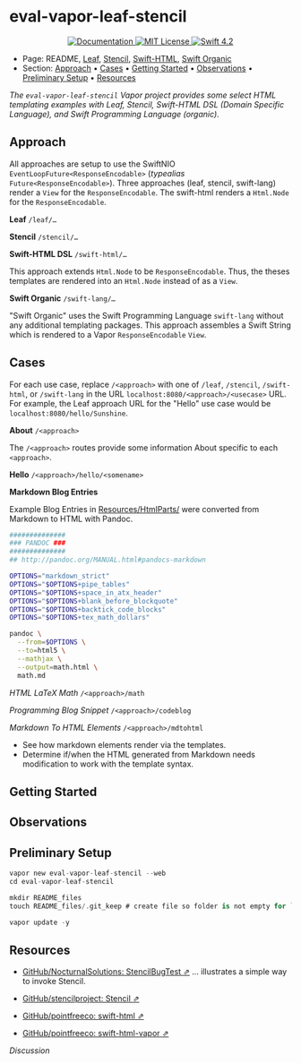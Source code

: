 # eval-vapor-leaf-stencil

<p align="center">
    <a href="http://docs.vapor.codes/3.0/">
        <img src="http://img.shields.io/badge/read_the-docs-2196f3.svg" alt="Documentation">
    </a>
    <a href="LICENSE">
        <img src="http://img.shields.io/badge/license-MIT-brightgreen.svg" alt="MIT License">
    </a>
    <a href="https://swift.org">
        <img src="http://img.shields.io/badge/swift-4.2-brightgreen.svg" alt="Swift 4.2">
    </a>
</p>

* Page: README, [Leaf](READ_PAGES/Leaf.md), [Stencil](READ_PAGES/Stencil.md), [Swift-HTML](READ_PAGES/SwiftHtml.md), [Swift Organic](READ_PAGES/SwiftOrganic.md) 
* Section: <a id="toc"></a>
[Approach](#linkApproach) •
[Cases](#linkCases) •
[Getting Started](#linkGettingStarted) •
[Observations](#linkObservations) •
[Preliminary Setup](#linkPreliminarySetup) •
[Resources](#linkResources)

_The `eval-vapor-leaf-stencil` Vapor project provides some select HTML templating examples with Leaf, Stencil, Swift-HTML DSL (Domain Specific Language), and Swift Programming Language (organic)._

## Approach <a id="linkApproach"></a>

All approaches are setup to use the SwiftNIO `EventLoopFuture<ResponseEncodable>` (_typealias_ `Future<ResponseEncodable>`).  Three approaches (leaf, stencil, swift-lang) render a `View` for the `ResponseEncodable`. The swift-html renders a `Html.Node` for the `ResponseEncodable`.

**Leaf** `/leaf/…`

**Stencil** `/stencil/…`

**Swift-HTML DSL** `/swift-html/…`

This approach extends `Html.Node` to be `ResponseEncodable`. Thus, the theses templates are rendered into an `Html.Node` instead of as a `View`.

**Swift Organic** `/swift-lang/…`

"Swift Organic" uses the Swift Programming Language `swift-lang` without any additional templating packages.  This approach assembles a Swift String which is rendered to a Vapor `ResponseEncodable` `View`. 

## Cases <a id="linkCases"></a>

For each use case, replace `/<approach>` with one of `/leaf`, `/stencil`, `/swift-html`, or `/swift-lang` in the URL `localhost:8080/<approach>/<usecase>` URL.  For example, the Leaf approach URL for the "Hello" use case would be `localhost:8080/hello/Sunshine`.

**About** `/<approach>`

The `/<approach>` routes provide some information About specific to each `<approach>`.

**Hello** `/<approach>/hello/<somename>`

**Markdown Blog Entries**

Example Blog Entries in [Resources/HtmlParts/](Resources/HtmlParts/) were converted from Markdown to HTML with Pandoc.

``` bash
##############
### PANDOC ###
##############
## http://pandoc.org/MANUAL.html#pandocs-markdown

OPTIONS="markdown_strict"
OPTIONS="$OPTIONS+pipe_tables"
OPTIONS="$OPTIONS+space_in_atx_header"
OPTIONS="$OPTIONS+blank_before_blockquote"
OPTIONS="$OPTIONS+backtick_code_blocks"
OPTIONS="$OPTIONS+tex_math_dollars"

pandoc \
  --from=$OPTIONS \
  --to=html5 \
  --mathjax \
  --output=math.html \
  math.md
```

_HTML LaTeX Math_  `/<approach>/math`

_Programming Blog Snippet_  `/<approach>/codeblog`

_Markdown To HTML Elements_  `/<approach>/mdtohtml`

* See how markdown elements render via the templates.
* Determine if/when the HTML generated from Markdown needs modification to work with the template syntax.



## Getting Started <a id="linkGettingStarted"></a>

## Observations <a id="linkObservations"></a>

## Preliminary Setup <a id="linkPreliminarySetup"></a>

``` swift
vapor new eval-vapor-leaf-stencil --web
cd eval-vapor-leaf-stencil

mkdir README_files 
touch README_files/.git_keep # create file so folder is not empty for `git`

vapor update -y
```

## Resources <a id="linkResources"></a>

* [GitHub/NocturnalSolutions: StencilBugTest ⇗](https://github.com/NocturnalSolutions/StencilBugTest) … illustrates a simple way to invoke Stencil.
* [GitHub/stencilproject: Stencil ⇗](https://github.com/stencilproject/Stencil)

* [GitHub/pointfreeco: swift-html ⇗](https://github.com/pointfreeco/swift-html)
* [GitHub/pointfreeco: swift-html-vapor ⇗](https://github.com/pointfreeco/swift-html-vapor)

*Discussion*



